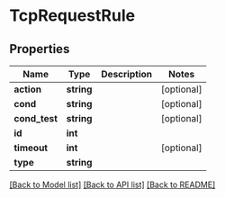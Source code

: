# TcpRequestRule

## Properties
Name | Type | Description | Notes
------------ | ------------- | ------------- | -------------
**action** | **string** |  | [optional] 
**cond** | **string** |  | [optional] 
**cond_test** | **string** |  | [optional] 
**id** | **int** |  | 
**timeout** | **int** |  | [optional] 
**type** | **string** |  | 

[[Back to Model list]](../../README.md#documentation-for-models) [[Back to API list]](../../README.md#documentation-for-api-endpoints) [[Back to README]](../../README.md)

